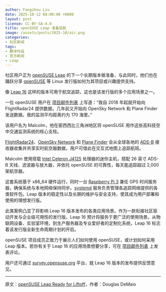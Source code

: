 ```yaml
---
author: Fangzhou Liu
date: 2025-10-12 08:00:00 +0800
layout: post
license: CC-BY-SA-4.0
title: openSUSE Leap 准备启航
image: /assets/posts/2025-10/air.png
categories:
- 社区新闻
tags:
- 翻译作品
- 官方新闻
- Leap
---
```


社区用户正为 [openSUSE Leap](https://get.opensuse.org/leap) 的下一个长期版本做准备，与此同时，他们也在踊跃分享 [openSUSE](https://get.opensuse.org/) 等 Linux 发行版如何为其项目或兴趣提供支持。

像 [Leap 16](https://get.opensuse.org/leap) 这样的版本可用于航空追踪，这也是该发行版的多个应用场景之一。

一位 openSUSE 用户在 [项目邮件列表](https://lists.opensuse.org/archives/list/project@lists.opensuse.org/thread/6EL3OTP7V7EKS5QZ35U6SSHY4Y6GCYJ7/) 上写道：“我自 2018 年起就开始向 FlightRadar24 提供数据，几年前又开始向 OpenSky Network 和 Plane Finder 发送数据。我的监测平均距离约为 170 海里。”

该用户名为 Malcolm，他在密西西比三角洲地区将 openSUSE 用作这些高科技空中交通监测系统的核心支柱。

[FlightRadar24](https://www.flightradar24.com/)、[OpenSky Network](https://opensky-network.org/) 和 [Plane Finder](https://planefinder.net/) 会从全球各地的 [ADS-B](https://en.wikipedia.org/wiki/Automatic_Dependent_Surveillance%E2%80%93Broadcast) 接收器收集并共享实时航空器数据，用户可借此在交互式地图上追踪航班。

Malcolm 使用搭载 [Intel Celeron J4125](https://www.intel.com/content/www/us/en/products/sku/197305/intel-celeron-processor-j4125-4m-cache-up-to-2-70-ghz/specifications.html) 处理器的迷你主机，搭配 26 英寸 ADS-B 天线、滤波器与放大器，并依托 openSUSE 的可靠性，每天能追踪超过 2,000 架航空器。

这套系统基于 x86_64 硬件运行，同时一台 [Raspberry Pi 3](https://www.raspberrypi.com/products/raspberry-pi-3-model-b/) 兼任 GPS 时间服务器，确保系统与本地网络保持同步。[systemd](https://github.com/systemd/systemd) 服务负责管理各追踪网络提供的各类软件包。Leap 版本的稳定性以及长期的维护与安全支持，使其成为用户部署和使用的理想发行版。

此类案例凸显了将影响 Leap 16 版本发布的各类应用场景。作为一款衔接社区驱动开发与企业级可用性的发行版，Leap 16 预计将服务于更广泛的使用场景。从物联网设备、实验室环境，到生产服务器及专业爱好者的定制化系统，Leap 16 标志着该发行版全新生命周期计划的开启。

openSUSE 项目成员正致力于展示人们如何使用 openSUSE，或计划如何采用 Leap 版本。若你有关于 Leap 16 的应用场景想要分享，可在 [项目邮件列表](https://lists.opensuse.org/archives/list/project@lists.opensuse.org/thread/6EL3OTP7V7EKS5QZ35U6SSHY4Y6GCYJ7/) 上发表评论。

用户还可通过 [survey.opensuse.org](https://survey.opensuse.org/) 平台，就 Leap 16 版本的发布提供反馈意见。

---
原文：[openSUSE Leap Ready for Liftoff](https://news.opensuse.org/2025/10/06/os-leap-ready-for-liftoff/)，作者：Douglas DeMaio
